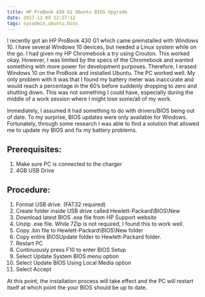 ```yaml
---
title: HP ProBook 430 G1 Ubuntu BIOS Upgrade
date: 2017-12-09 12:57:12
tags: sysadmin,ubuntu,bios
---
```


I recently got an HP ProBook 430 G1 which came preinstalled with Windows 10. I have several Windows 10 devices, but needed a Linux system while on the go. I had given my HP Chromebook a try using Crouton. This worked okay. However, I was limited by the specs of the Chromebook and wanted something with more power for development purposes. Therefore, I erased Windows 10 on the ProBook and installed Ubuntu. The PC worked well. My only problem with it was that I found my battery meter was inaccurate and would reach a percentage in the 60’s before suddenly dropping to zero and shutting down. This was not something I could have, especially during the middle of a work session where I might lose some/all of my work.

Immediately, I assumed it had something to do with drivers/BIOS being out of date. To my surprise, BIOS updates were only available for Windows. Fortunately, through some research I was able to find a solution that allowed me to update my BIOS and fix my battery problems.

## Prerequisites:

1. Make sure PC is connected to the charger
2. 4GB USB Drive

## Procedure:

1. Format USB drive. (FAT32 required)
2. Create folder inside USB drive called Hewlett-Packard\BIOS\New
3. Download latest BIOS .exe file from HP Support website
4. Unzip .exe file. While 7Zip is not required, I found this to work well.
5. Copy .bin file to Hewlett-Packard\BIOS\New folder
6. Copy entire BIOSUpdate folder to Hewlett-Packard folder.
7. Restart PC
8. Continuously press F10 to enter BIOS Setup
9. Select Update System BIOS menu option
10. Select Update BIOS Using Local Media option
11. Select Accept

At this point, the installation process will take effect and the PC will restart itself at which point the your BIOS should be up to date.
